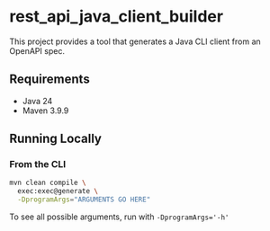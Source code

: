 # rest_api_java_client_builder

This project provides a tool that generates a Java CLI client from an OpenAPI spec.

## Requirements

- Java 24
- Maven 3.9.9

## Running Locally

### From the CLI

```bash
mvn clean compile \
  exec:exec@generate \
  -DprogramArgs="ARGUMENTS GO HERE"
```

To see all possible arguments, run with `-DprogramArgs='-h'`